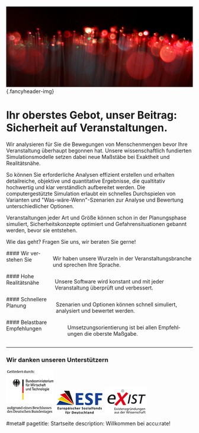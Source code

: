 ![](/img/accurate-bild-start.jpg) {.fancyheader-img}
<div class="fancyheader"><h1><span>
Ihr oberstes Gebot, unser Beitrag:
Sicherheit auf Veranstaltungen.
</span></h1></div>

Wir analysieren für Sie die Bewegungen von Menschenmengen bevor Ihre Veranstaltung überhaupt begonnen hat. Unsere wissenschaftlich fundierten Simulationsmodelle setzen dabei neue Maßstäbe bei Exaktheit und Realitätsnähe.

So können Sie erforderliche Analysen effizient erstellen und erhalten detailreiche, objektive und quantitative Ergebnisse, die qualtitativ hochwertig und klar verständlich aufbereitet werden. Die computergestützte Simulation erlaubt ein schnelles Durchspielen von Varianten und "Was-wäre-Wenn"-Szenarien zur Analyse und Bewertung unterschiedlicher Optionen.

Veranstaltungen jeder Art und Größe können schon in der Planungsphase simuliert, Sicherheitskonzepte optimiert und Gefahrensituationen gebannt werden, bevor sie entstehen.

Wie das geht? Fragen Sie uns, wir beraten Sie gerne!


<div class="leistungsbox three columns alpha border" markdown="1">
#### Wir ver&shy;stehen Sie

Wir haben unsere Wur&shy;zeln in der Ver&shy;an&shy;stal&shy;tungs&shy;bran&shy;che und sprechen Ihre Sprache.
</div>

<div class="leistungsbox three columns border" markdown="1">
#### Hohe Realitäts&shy;nähe

Unsere Software wird konstant und mit jeder Veranstaltung überprüft und	verbessert.
</div>

<div class="leistungsbox three columns border" markdown="1">
#### Schnellere Planung

Szenarien und Optionen können schnell simuliert, analysiert und bewertet werden.
</div>

<div class="leistungsbox three columns omega border" markdown="1">
#### Belastbare Empfehlungen

Um&shy;setz&shy;ungs&shy;orien&shy;tier&shy;ung ist bei allen Em&shy;pfehl&shy;ungen die oberste Maß&shy;gabe.
</div>

-----------

### Wir danken unseren Unterstützern

![BMWi](/img/associates/bmwi.jpg)
![ESF](/img/associates/esf.jpg)
![EXiST](/img/associates/exist.jpg)

#meta#
pagetitle: Startseite
description: Willkommen bei accu:rate!
